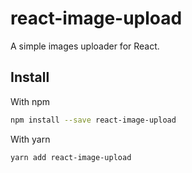 # react-image-upload

A simple images uploader for React.

## Install

With npm

```bash
npm install --save react-image-upload
```

With yarn

```bash
yarn add react-image-upload
```
